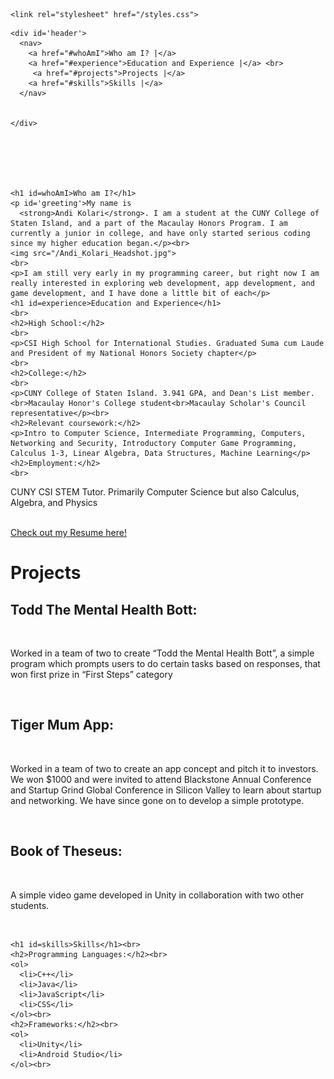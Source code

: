
<html>

  <head>
  
    <link rel="stylesheet" href="/styles.css">
  </head>

  <body>
    
    <div id='header'>
      <nav>
        <a href="#whoAmI">Who am I? |</a>
        <a href="#experience">Education and Experience |</a> <br>
         <a href="#projects">Projects |</a>
        <a href="#skills">Skills |</a>
      </nav>
      
      
    </div>
    
    
    
    
    
    
    <h1 id=whoAmI>Who am I?</h1>
    <p id='greeting'>My name is 
      <strong>Andi Kolari</strong>. I am a student at the CUNY College of Staten Island, and a part of the Macaulay Honors Program. I am currently a junior in college, and have only started serious coding since my higher education began.</p><br>
    <img src="/Andi_Kolari_Headshot.jpg">
    <br>
    <p>I am still very early in my programming career, but right now I am really interested in exploring web development, app development, and game development, and I have done a little bit of each</p>
    <h1 id=experience>Education and Experience</h1>
    <br>
    <h2>High School:</h2>
    <br>
    <p>CSI High School for International Studies. Graduated Suma cum Laude and President of my National Honors Society chapter</p>
    <br>
    <h2>College:</h2>
    <br>
    <p>CUNY College of Staten Island. 3.941 GPA, and Dean's List member.<br>Macaulay Honor's College student<br>Macaulay Scholar's Council representative</p><br>
    <h2>Relevant coursework:</h2>
    <p>Intro to Computer Science, Intermediate Programming, Computers, Networking and Security, Introductory Computer Game Programming, Calculus 1-3, Linear Algebra, Data Structures, Machine Learning</p>
    <h2>Employment:</h2>
    <br>
<p>CUNY CSI STEM Tutor. Primarily Computer Science but also Calculus, Algebra, and Physics</p><br>
    <a href="/AndiKolariResume.html">Check out my Resume here!</a>
    

  <h1 id=projects>Projects</h1>
  <h2>Todd The Mental Health Bott:</h2><br>
    <p>Worked in a team of two to create “Todd the Mental Health Bott”, 
a simple program which prompts users to do certain tasks based on responses, that won first prize in “First Steps” category</p><br>
   <h2>Tiger Mum App:</h2><br>
    <p>Worked in a team of two to create an app concept and pitch it to investors. We won $1000 and were invited to attend Blackstone Annual Conference and Startup Grind Global Conference in Silicon Valley to learn about startup and networking. We have since gone on to develop a simple prototype.</p><br>
     <h2>Book of Theseus:</h2><br>
    <p>A simple video game developed in Unity in collaboration with two other students.</p><br>
  
    <h1 id=skills>Skills</h1><br>
    <h2>Programming Languages:</h2><br>
    <ol>
      <li>C++</li>
      <li>Java</li>
      <li>JavaScript</li>
      <li>CSS</li>
    </ol><br>
    <h2>Frameworks:</h2><br>
    <ol>
      <li>Unity</li>
      <li>Android Studio</li>
    </ol><br>
  </body>
</html>
